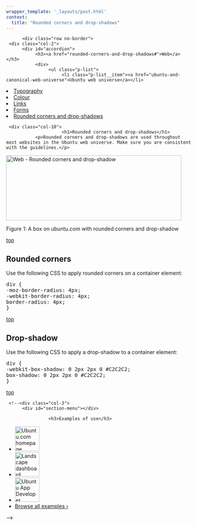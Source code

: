 ```yaml
---
wrapper_template: '_layouts/post.html'
context:
  title: "Rounded corners and drop-shadows"
---
```



          <div class="row no-border">
     <div class="col-2">
          <div id="accordion">
               <h3><a href="rounded-corners-and-drop-shadows#">Web</a></h3>
               <div>
                    <ul class="p-list">
                         <li class="p-list__item"><a href="ubuntu-and-canonical-web-universe">Ubuntu web universe</a></li>
<li class="p-list__item"><a href="http://design.ubuntu.com/web/typography">Typography</a></li>
<li class="p-list__item"><a href="colour">Colour</a></li>
<li class="p-list__item"><a href="links">Links</a></li>
<li class="p-list__item"><a href="forms">Forms</a></li>
<li class="current_page_item"><a href="rounded-corners-and-drop-shadows">Rounded corners and drop-shadows</a></li>
                    </ul>
               </div>
          </div>
     </div>

     <div class="col-10">
                         <h1>Rounded corners and drop-shadows</h1>
               <p>Rounded corners and drop-shadows are used throughout most websites in the Ubuntu web universe. Make sure you are consistent with the guidelines.</p>
<div id="attachment_1156" style="width: 485px" class="wp-caption alignnone"><img src="https://assets.ubuntu.com/v1/4edaf3d7-web-rounded-corners-dropshadow.png" alt="Web - Rounded corners and drop-shadow" title="Web - Rounded corners and drop-shadow" width="475" height="176" class="size-full6" srcset="https://assets.ubuntu.com/v1/4edaf3d7-web-rounded-corners-dropshadow.png 475w, https://assets.ubuntu.com/v1/65807994-web-rounded-corners-dropshadow-300x111.png 300w" sizes="(max-width: 475px) 100vw, 475px" /><p class="wp-caption-text">Figure 1: A box on ubuntu.com with rounded corners and drop-shadow</p></div>
<div class="wp-link-top clearfix"><a href="rounded-corners-and-drop-shadows#">top</a></div>
<h2>Rounded corners</h2>
<p>Use the following CSS to apply rounded corners on a container element:</p>
<pre>div {
-moz-border-radius: 4px;
-webkit-border-radius: 4px;
border-radius: 4px;
}</pre>
<div class="wp-link-top clearfix"><a href="rounded-corners-and-drop-shadows#">top</a></div>
<h2>Drop-shadow</h2>
<p>Use the following CSS to apply a drop-shadow to a container element:</p>
<pre>div {
-webkit-box-shadow: 0 2px 2px 0 #C2C2C2;
box-shadow: 0 2px 2px 0 #C2C2C2;
}</pre>
<div class="wp-link-top clearfix"><a href="rounded-corners-and-drop-shadows#">top</a></div>
               </div>

     <!--<div class="col-3">
          <div id="section-menu"></div>

                    <h3>Examples of use</h3>
<ul class="loop-results-panel panel-examples clearfix">
     <li class="p-list__item">
          <a class="pretty-photo" href="https://assets.ubuntu.com/v1/cdbac36f-ubuntu-web-homepage.png">
               <img src="https://assets.ubuntu.com/v1/9ea48b2b-ubuntu-web-homepage-140x140.png" width="66" height="66" title="Ubuntu.com homepage" alt="Ubuntu.com homepage" />
          </a>
     </li>
     <li class="p-list__item">
          <a class="pretty-photo" href="https://assets.ubuntu.com/v1/8c24b2c4-landscape-dashboard-logged-in.png">
               <img src="https://assets.ubuntu.com/v1/b1dc7567-landscape-dashboard-logged-in-140x140.png" width="66" height="66" title="Landscape dashboard" alt="Landscape dashboard" />
          </a>
     </li>
     <li class="row-end">
          <a class="pretty-photo" href="https://assets.ubuntu.com/v1/33748e6c-developer-ubuntu-com-homepage.png">
               <img src="https://assets.ubuntu.com/v1/0ab7b4ec-developer-ubuntu-com-homepage-140x140.png" width="66" height="66" title="Ubuntu App Developer homepage" alt="Ubuntu App Developer homepage" />
          </a>
     </li>
     <li class="last"><a href="/examples">Browse all examples &rsaquo;</a></li>
</ul>
     </div>-->
</div>



